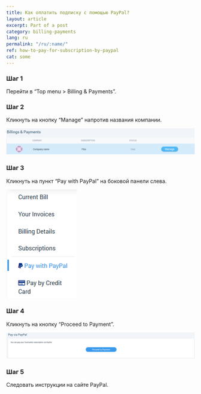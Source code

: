 ```yaml
---
title: Как оплатить подписку с помощью PayPal?
layout: article
excerpt: Part of a post
category: billing-payments
lang: ru
permalink: "/ru/:name/"
ref: how-to-pay-for-subscription-by-paypal
cat: some
---
```


### **Шаг 1**

Перейти в “Top menu > Billing & Payments”.

### **Шаг 2**

Кликнуть на кнопку “Manage” напротив названия компании.

![How_to_pay_for_subscription_by_paypal1](/assets/images/how_to_pay_for_subscription_by_paypal1.png)

### **Шаг 3**

Кликнуть на пункт “Pay with PayPal” на боковой панели слева.

![How_to_pay_for_subscription_by_paypal2](/assets/images/how_to_pay_for_subscription_by_paypal2.png)

### **Шаг 4**

Кликнуть на кнопку “Proceed to Payment”.

![How_to_pay_for_subscription_by_paypal3](/assets/images/how_to_pay_for_subscription_by_paypal3.png)

### **Шаг 5**

Следовать инструкции на сайте PayPal.
